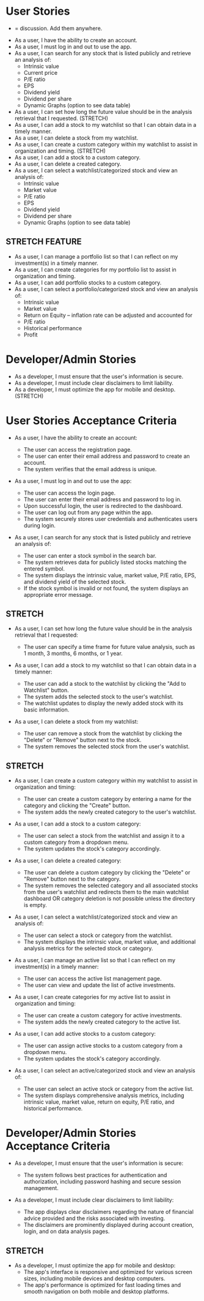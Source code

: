# User Stories

* = discussion. Add them anywhere.

- As a user, I have the ability to create an account.
- As a user, I must log in and out to use the app.
- As a user, I can search for any stock that is listed publicly and retrieve an analysis of:
  * Intrinsic value
  * Current price
  * P/E ratio
  * EPS
  * Dividend yield
  * Dividend per share
  * Dynamic Graphs (option to see data table)
- As a user, I can set how long the future value should be in the analysis retrieval that I requested. (STRETCH)
- As a user, I can add a stock to my watchlist so that I can obtain data in a timely manner.
- As a user, I can delete a stock from my watchlist.
- As a user, I can create a custom category within my watchlist to assist in organization and timing. (STRETCH)
- As a user, I can add a stock to a custom category.
- As a user, I can delete a created category.
- As a user, I can select a watchlist/categorized stock and view an analysis of:
  * Intrinsic value
  * Market value
  * P/E ratio
  * EPS
  * Dividend yield
  * Dividend per share
  * Dynamic Graphs (option to see data table)

## STRETCH FEATURE

- As a user, I can manage a portfolio list so that I can reflect on my investment(s) in a timely manner.
- As a user, I can create categories for my portfolio list to assist in organization and timing.
- As a user, I can add portfolio stocks to a custom category.
- As a user, I can select a portfolio/categorized stock and view an analysis of:
  * Intrinsic value
  * Market value
  * Return on Equity – inflation rate can be adjusted and accounted for
  * P/E ratio
  * Historical performance
  * Profit

# Developer/Admin Stories

- As a developer, I must ensure that the user's information is secure.
- As a developer, I must include clear disclaimers to limit liability.
- As a developer, I must optimize the app for mobile and desktop. (STRETCH)

# User Stories Acceptance Criteria

- As a user, I have the ability to create an account:
  - The user can access the registration page.
  - The user can enter their email address and password to create an account.
  - The system verifies that the email address is unique.

- As a user, I must log in and out to use the app:
  - The user can access the login page.
  - The user can enter their email address and password to log in.
  - Upon successful login, the user is redirected to the dashboard.
  - The user can log out from any page within the app.
  - The system securely stores user credentials and authenticates users during login.

- As a user, I can search for any stock that is listed publicly and retrieve an analysis of:
  - The user can enter a stock symbol in the search bar.
  - The system retrieves data for publicly listed stocks matching the entered symbol.
  - The system displays the intrinsic value, market value, P/E ratio, EPS, and dividend yield of the selected stock.
  - If the stock symbol is invalid or not found, the system displays an appropriate error message.

## STRETCH

- As a user, I can set how long the future value should be in the analysis retrieval that I requested:
  - The user can specify a time frame for future value analysis, such as 1 month, 3 months, 6 months, or 1 year.

- As a user, I can add a stock to my watchlist so that I can obtain data in a timely manner:
  - The user can add a stock to the watchlist by clicking the "Add to Watchlist" button.
  - The system adds the selected stock to the user's watchlist.
  - The watchlist updates to display the newly added stock with its basic information.

- As a user, I can delete a stock from my watchlist:
  - The user can remove a stock from the watchlist by clicking the "Delete" or "Remove" button next to the stock.
  - The system removes the selected stock from the user's watchlist.

## STRETCH

- As a user, I can create a custom category within my watchlist to assist in organization and timing:
  - The user can create a custom category by entering a name for the category and clicking the "Create" button.
  - The system adds the newly created category to the user's watchlist.

- As a user, I can add a stock to a custom category:
  - The user can select a stock from the watchlist and assign it to a custom category from a dropdown menu.
  - The system updates the stock's category accordingly.

- As a user, I can delete a created category:
  - The user can delete a custom category by clicking the "Delete" or "Remove" button next to the category.
  - The system removes the selected category and all associated stocks from the user's watchlist and redirects them to the main watchlist dashboard OR category deletion is not possible unless the directory is empty.

- As a user, I can select a watchlist/categorized stock and view an analysis of:
  - The user can select a stock or category from the watchlist.
  - The system displays the intrinsic value, market value, and additional analysis metrics for the selected stock or category.

- As a user, I can manage an active list so that I can reflect on my investment(s) in a timely manner:
  - The user can access the active list management page.
  - The user can view and update the list of active investments.

- As a user, I can create categories for my active list to assist in organization and timing:
  - The user can create a custom category for active investments.
  - The system adds the newly created category to the active list.

- As a user, I can add active stocks to a custom category:
  - The user can assign active stocks to a custom category from a dropdown menu.
  - The system updates the stock's category accordingly.

- As a user, I can select an active/categorized stock and view an analysis of:
  - The user can select an active stock or category from the active list.
  - The system displays comprehensive analysis metrics, including intrinsic value, market value, return on equity, P/E ratio, and historical performance.

# Developer/Admin Stories Acceptance Criteria

- As a developer, I must ensure that the user's information is secure:
  - The system follows best practices for authentication and authorization, including password hashing and secure session management.

- As a developer, I must include clear disclaimers to limit liability:
  - The app displays clear disclaimers regarding the nature of financial advice provided and the risks associated with investing.
  - The disclaimers are prominently displayed during account creation, login, and on data analysis pages.

## STRETCH

- As a developer, I must optimize the app for mobile and desktop:
  - The app's interface is responsive and optimized for various screen sizes, including mobile devices and desktop computers.
  - The app's performance is optimized for fast loading times and smooth navigation on both mobile and desktop platforms.
